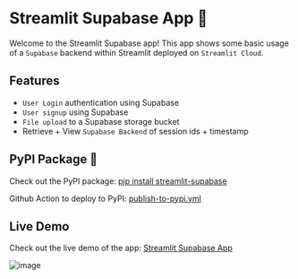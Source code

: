 # Streamlit Supabase App 🚀

Welcome to the Streamlit Supabase app! This app shows some basic usage of a `Supabase` backend within Streamlit deployed on `Streamlit Cloud`.

## Features
- `User Login` authentication using Supabase
- `User signup` using Supabase
- `File upload` to a Supabase storage bucket
- Retrieve + View `Supabase Backend` of session ids + timestamp

## PyPI Package 🐍

Check out the PyPI package: [pip install streamlit-supabase](https://pypi.org/project/streamlit-supabase/)

Github Action to deploy to PyPI: [publish-to-pypi.yml](https://github.com/mattmajestic/streamlit-supabase/blob/main/.github/workflows/publish-to-pypi.yml)

## Live Demo

Check out the live demo of the app: [Streamlit Supabase App](https://supabase-demo.streamlit.app/)

![image](https://github.com/mattmajestic/streamlit-supabase/assets/33904170/61c3c7be-f73b-4efb-9b64-72e8d6415f76)
